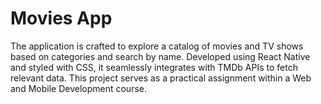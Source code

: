 # Movies App
The application is crafted to explore a catalog of movies and TV shows based on categories and search by name. 
Developed using React Native and styled with CSS, it seamlessly integrates with TMDb APIs to fetch relevant data. This project serves as a practical assignment within a Web and Mobile Development course.
